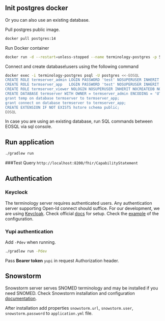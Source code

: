 ## Init postgres docker 
Or you can also use an existing database.

Pull postgres public image.
```bash 
docker pull postgres:14
```  
Run Docker container
```bash 
docker run -d --restart=unless-stopped --name terminology-postgres -p 5432:5432 -e POSTGRES_PASSWORD=postgres -e POSTGRES_USER=postgres -e POSTGRES_DB=postgres postgres:14
``` 
Connect and create database\users using the following command
```bash 
docker exec -i terminology-postgres psql -U postgres <<-EOSQL
CREATE ROLE termserver_admin LOGIN PASSWORD 'test' NOSUPERUSER INHERIT NOCREATEDB CREATEROLE NOREPLICATION;
CREATE ROLE termserver_app   LOGIN PASSWORD 'test' NOSUPERUSER INHERIT NOCREATEDB CREATEROLE NOREPLICATION;
CREATE ROLE termserver_viewer NOLOGIN NOSUPERUSER INHERIT NOCREATEDB NOCREATEROLE NOREPLICATION;
CREATE DATABASE termserver WITH OWNER = termserver_admin ENCODING = 'UTF8' TABLESPACE = pg_default CONNECTION LIMIT = -1;
grant temp on database termserver to termserver_app;
grant connect on database termserver to termserver_app;
CREATE EXTENSION IF NOT EXISTS hstore schema public;
EOSQL
```
In case you are using an existing database, run SQL commands between EOSQL via sql console.

## Run application
```bash 
./gradlew run
``` 
###Test
Query `http://localhost:8200/fhir/CapabilityStatement`

## Authentication

### Keyclock
The terminology server requires authenticated users. Any authentication server supporting Open-Id connect should suffice. For our development, 
we are using [Keycloak](https://www.keycloak.org/). Check official [docs](https://www.keycloak.org/guides#getting-started) for setup. 
Check the [example](https://wiki.kodality.dev/terminology-server/guide/authentication#keycloak) of the configuration.

### Yupi authentication
Add `-Pdev` when running.
```bash 
./gradlew run -Pdev
```
Pass **Bearer token** `yupi` in request Authorization header.

## Snowstorm 
Snowstorm server serves SNOMED terminology and may be installed if you need SNOMED. 
Check Snowstorm installation and configuration [documentation](https://wiki.kodality.dev/terminology-server/snowstorm).

After installation add properties `snowstorm.url`, `snowstorm.user`, `snowstorm.password` to `application.yml` file.
